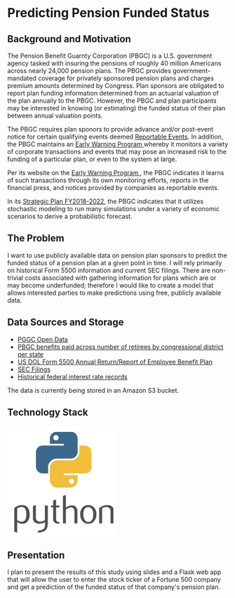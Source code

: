 # Predicting Pension Funded Status

## Background and Motivation
<p>The Pension Benefit Guarnty Corporation (PBGC) is a U.S. government agency tasked with insuring the pensions of roughly 40 million Americans across nearly 24,000 pension plans.  The PBGC provides government-mandated coverage for privately sponsored pension plans and charges premium amounts determined by Congress.  Plan sponsors are obligated to report plan funding information determined from an actuarial valuation of the plan annually to the PBGC.  However, the PBGC and plan participants may be interested in knowing (or estimating) the funded status of their plan between annual valuation points.</p>
<p>The PBGC requires plan sponors to provide advance and/or post-event notice for certain qualifying events deemed <a href = "https://www.pbgc.gov/prac/reporting-and-disclosure/reportable-events">Reportable Events</a>.  In addition, the PBGC maintains an <a href = "https://www.pbgc.gov/prac/risk-mitigation">Early Warning Program </a> whereby it monitors a variety of corporate transactions and events that may pose an increased risk to the funding of a particular plan, or even to the system at large. </p> 
<p>Per its website on the  <a href = "https://www.pbgc.gov/prac/risk-mitigation">Early Warning Program </a>, the PBGC indicates it learns of such transactions through its own monitoring efforts, reports in the financial press, and notices provided by companies as reportable events.</p>
<p>In its <a href ="https://www.pbgc.gov/sites/default/files/pbgc-strategic-plan-2018-2022.pdf">Strategic Plan FY2018-2022</a>, the PBGC indicates that it utilizes stochastic modeling to run many simulations under a variety of economic scenarios to derive a probabilistic forecast.</p>

## The Problem
I want to use publicly available data on pension plan sponsors to predict the funded status of a pension plan at a given point in time.  I will rely primarily on historical Form 5500 information and current SEC filings.  There are non-trivial costs associated with gathering information for plans which are or may become underfunded; therefore I would like to create a model that allows interested parties to make predictions using free, publicly available data.

## Data Sources and Storage
<ul>
<li><a href = "https://www.pbgc.gov/open/index">PGGC Open Data</a></li>
<li><a href = "https://www.pbgc.gov/about/budget-performance-and-planning/statebystate"> PBGC benefits paid across number of retirees by congressional district per state</a></li>
<li><a href = "https://www.dol.gov/agencies/ebsa/about-ebsa/our-activities/public-disclosure/foia/form-5500-datasets">US DOL Form 5500 Annual Return/Report of Employee Benefit Plan</a></li>
<li><a href = "https://www.sec.gov/dera/data/financial-statement-data-sets.html">SEC Filings</a></li>
<li><a href = "https://www.kaggle.com/sohier/interest-rate-records">Historical federal interest rate records</a></li>
</ul>
<p>The data is currently being stored in an Amazon S3 bucket.</p>

## Technology Stack
<img src="/images/python_img.png" alt="python">


## Presentation
I plan to present the results of this study using slides and a Flask web app that will allow the user to enter the stock ticker of a Fortune 500 company and get a prediction of the funded status of that company's pension plan.